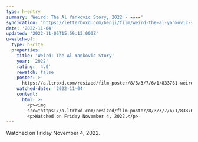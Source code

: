 ```yaml
---
type: h-entry
summary: 'Weird: The Al Yankovic Story, 2022 - ★★★★'
syndication: 'https://letterboxd.com/benji/film/weird-the-al-yankovic-story-2022/'
date: '2022-11-04'
updated: '2022-11-05T15:59:13.000Z'
u-watch-of:
  type: h-cite
  properties:
    title: 'Weird: The Al Yankovic Story'
    year: '2022'
    rating: '4.0'
    rewatch: false
    poster: >-
      https://a.ltrbxd.com/resized/film-poster/8/3/3/7/6/1/833761-weird-the-al-yankovic-story-0-600-0-900-crop.jpg?v=e29de7706f
    watched-date: '2022-11-04'
    content:
      html: >-
        <p><img
        src="https://a.ltrbxd.com/resized/film-poster/8/3/3/7/6/1/833761-weird-the-al-yankovic-story-0-600-0-900-crop.jpg?v=e29de7706f"/></p>
        <p>Watched on Friday November 4, 2022.</p>
---
```

Watched on Friday November 4, 2022.
